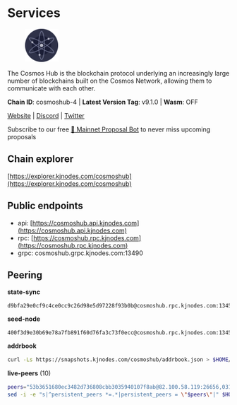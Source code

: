 # Services

<figure><img src="https://raw.githubusercontent.com/kj89/cosmos-images/main/logos/cosmoshub.png" alt=""><figcaption></figcaption></figure>

The Cosmos Hub is the blockchain protocol underlying an  increasingly large number of blockchains built on the  Cosmos Network, allowing them to communicate with each other.

**Chain ID**: cosmoshub-4 | **Latest Version Tag**: v9.1.0 | **Wasm**: OFF

[Website](https://hub.cosmos.network) | [Discord](https://discord.gg/cosmosnetwork) | [Twitter](https://twitter.com/cosmoshub)



Subscribe to our free [🤖 Mainnet Proposal Bot](https://t.me/kjnodes_proposal_bot) to never miss upcoming proposals


## Chain explorer
[https://explorer.kjnodes.com/cosmoshub](https://explorer.kjnodes.com/cosmoshub)

## Public endpoints

* api: [https://cosmoshub.api.kjnodes.com](https://cosmoshub.api.kjnodes.com)
* rpc: [https://cosmoshub.rpc.kjnodes.com](https://cosmoshub.rpc.kjnodes.com)
* grpc: cosmoshub.grpc.kjnodes.com:13490

## Peering

**state-sync**

```text
d9bfa29e0cf9c4ce0cc9c26d98e5d97228f93b0b@cosmoshub.rpc.kjnodes.com:13456
```

**seed-node**

```text
400f3d9e30b69e78a7fb891f60d76fa3c73f0ecc@cosmoshub.rpc.kjnodes.com:13459
```

**addrbook**
```bash
curl -Ls https://snapshots.kjnodes.com/cosmoshub/addrbook.json > $HOME/.gaia/config/addrbook.json
```

**live-peers** (10)
```bash
peers="53b3651680ec3482d736808cbb3035940107f8ab@82.100.58.119:26656,03184af9e2579d99f99a07d01065db2187b480d8@88.99.161.228:52656,7dd34d8d3880bc48eff3e47b941d06bd1941a962@93.115.25.106:26656,d9bfa29e0cf9c4ce0cc9c26d98e5d97228f93b0b@65.109.88.38:13456,7fbd001395634160be66bbcf08651fed5e0b9b64@162.19.18.137:7001,6ecca845883e9273062ee515d2657080e6539d9e@65.109.32.148:26726,1f1bd2088351943c4a90036531bc027aa9860abc@134.65.192.166:26656,c6f03336e99b15b104048a1af056063107389441@18.142.7.52:26656,3da88430414ec9084c8983fe4d462cce655ff1f3@51.222.245.114:26656,7b15dce221b13ca353187b4f7219a94db6b71ad3@185.119.118.109:2000"
sed -i -e "s|^persistent_peers *=.*|persistent_peers = \"$peers\"|" $HOME/.gaia/config/config.toml
```
